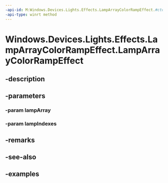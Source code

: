 ```yaml
---
-api-id: M:Windows.Devices.Lights.Effects.LampArrayColorRampEffect.#ctor(Windows.Devices.Lights.LampArray,System.Int32[])
-api-type: winrt method
---
```


<!-- Method syntax.
public LampArrayColorRampEffect.LampArrayColorRampEffect(LampArray lampArray, Int32[] lampIndexes)
-->

# Windows.Devices.Lights.Effects.LampArrayColorRampEffect.LampArrayColorRampEffect

## -description

## -parameters
### -param lampArray

### -param lampIndexes

## -remarks

## -see-also

## -examples

